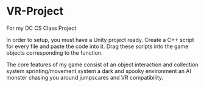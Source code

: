 # VR-Project
For my DC CS Class Project

In order to setup, you must have a Unity project ready. Create a C++ script for every file and paste the code into it. Drag these scripts into the game objects corresponding to the function. 

The core features of my game consist of 
an object interaction and collection system
sprinting/movement system
a dark and spooky environment
an AI monster chasing you around
jumpscares
and VR compatibility.
